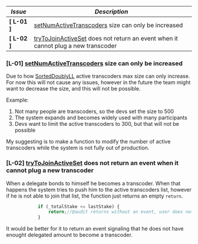 | *Issue*      | *Description*                                                                                                                                                                                 |
|--------------|-----------------------------------------------------------------------------------------------------------------------------------------------------------------------------------------------|
| **[ L-01 ]** | [setNumActiveTranscoders](https://github.com/code-423n4/2023-08-livepeer/blob/main/contracts/bonding/BondingManager.sol#L186-L190) size can only be increased                                 |
| **[ L-02 ]** | [tryToJoinActiveSet](https://github.com/code-423n4/2023-08-livepeer/blob/main/contracts/bonding/BondingManager.sol#L1407-L1409) does not return an event when it cannot plug a new transcoder |

### [L-01] [setNumActiveTranscoders](https://github.com/code-423n4/2023-08-livepeer/blob/main/contracts/bonding/BondingManager.sol#L186-L190) size can only be increased
Due to how [SortedDoublyLL](https://github.com/code-423n4/2023-08-livepeer/blob/main/contracts/libraries/SortedDoublyLL.sol) active transcoders max size can only increase. For now this will not cause any issues, however in the future the team might want to decrease the size, and this will not be possible.

Example:
1. Not many people are transcoders, so the devs set the size to 500
2. The system expands and becomes widely used with many participants
3. Devs want to limit the active transcoders to 300, but that will not be possible 

My suggesting is to make a function to modify the number of active transcoders while the system is not fully out of production.

### [L-02] [tryToJoinActiveSet](https://github.com/code-423n4/2023-08-livepeer/blob/main/contracts/bonding/BondingManager.sol#L1407-L1409) does not return an event when it cannot plug a new transcoder 
When a delegate bonds to himself he becomes a transcoder. When that happens the system tries to push him to the active transcoders list, however if he is not able to join that list, the function just returns an empty `return`. 
```jsx
            if (_totalStake <= lastStake) {
                return;//@audit returns without an event, user does not know if he is or not a transcoder
            }
```
It would be better for it to return an event signaling that he does not have enought delegated amount to become a transcoder.